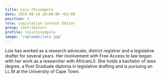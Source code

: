 ```yaml
---
title: Lois Chisompola
date: 2019-08-14 10:00:00 +02:00
position: 3
role: Legislation Content Editor
group: contributors
profile: loischisompola
image: "/uploads/lois.jpg"
---
```


Lois has worked as a research advocate, district registrar and a legislative drafter for several years. Her involvement with Free Access to law began with her work as a researcher with AfricanLII. She holds a bachelor of laws degree, a Post Graduate diploma in legislative drafting and is pursuing an LL.M at the University of Cape Town.